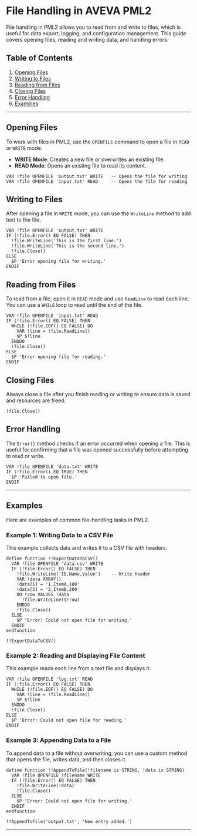 # File Handling in AVEVA PML2

File handling in PML2 allows you to read from and write to files, which is useful for data export, logging, and configuration management. This guide covers opening files, reading and writing data, and handling errors.

## Table of Contents

1. [Opening Files](#opening-files)
2. [Writing to Files](#writing-to-files)
3. [Reading from Files](#reading-from-files)
4. [Closing Files](#closing-files)
5. [Error Handling](#error-handling)
6. [Examples](#examples)

---

## Opening Files

To work with files in PML2, use the `OPENFILE` command to open a file in `READ` or `WRITE` mode.

- **WRITE Mode**: Creates a new file or overwrites an existing file.
- **READ Mode**: Opens an existing file to read its content.

```pml
VAR !file OPENFILE 'output.txt' WRITE   -- Opens the file for writing
VAR !file OPENFILE 'input.txt' READ     -- Opens the file for reading
```

## Writing to Files

After opening a file in `WRITE` mode, you can use the `WriteLine` method to add text to the file.

```pml
VAR !file OPENFILE 'output.txt' WRITE
IF (!file.Error() EQ FALSE) THEN
  !file.WriteLine('This is the first line.')
  !file.WriteLine('This is the second line.')
  !file.Close()
ELSE
  $P 'Error opening file for writing.'
ENDIF
```

## Reading from Files

To read from a file, open it in `READ` mode and use `ReadLine` to read each line. You can use a `WHILE` loop to read until the end of the file.

```pml
VAR !file OPENFILE 'input.txt' READ
IF (!file.Error() EQ FALSE) THEN
  WHILE (!file.EOF() EQ FALSE) DO
    VAR !line = !file.ReadLine()
    $P $!line
  ENDDO
  !file.Close()
ELSE
  $P 'Error opening file for reading.'
ENDIF
```

## Closing Files

Always close a file after you finish reading or writing to ensure data is saved and resources are freed.

```pml
!file.Close()
```

## Error Handling

The `Error()` method checks if an error occurred when opening a file. This is useful for confirming that a file was opened successfully before attempting to read or write.

```pml
VAR !file OPENFILE 'data.txt' WRITE
IF (!file.Error() EQ TRUE) THEN
  $P 'Failed to open file.'
ENDIF
```

---

## Examples

Here are examples of common file-handling tasks in PML2.

### Example 1: Writing Data to a CSV File

This example collects data and writes it to a CSV file with headers.

```pml
define function !!ExportDataToCSV()
  VAR !file OPENFILE 'data.csv' WRITE
  IF (!file.Error() EQ FALSE) THEN
    !file.WriteLine('ID,Name,Value')    -- Write header
    VAR !data ARRAY()
    !data[1] = '1,ItemA,100'
    !data[2] = '2,ItemB,200'
    DO !row VALUES !data
      !file.WriteLine($!row)
    ENDDO
    !file.Close()
  ELSE
    $P 'Error: Could not open file for writing.'
  ENDIF
endfunction

!!ExportDataToCSV()
```

### Example 2: Reading and Displaying File Content

This example reads each line from a text file and displays it.

```pml
VAR !file OPENFILE 'log.txt' READ
IF (!file.Error() EQ FALSE) THEN
  WHILE (!file.EOF() EQ FALSE) DO
    VAR !line = !file.ReadLine()
    $P $!line
  ENDDO
  !file.Close()
ELSE
  $P 'Error: Could not open file for reading.'
ENDIF
```

### Example 3: Appending Data to a File

To append data to a file without overwriting, you can use a custom method that opens the file, writes data, and then closes it.

```pml
define function !!AppendToFile(!filename is STRING, !data is STRING)
  VAR !file OPENFILE !filename WRITE
  IF (!file.Error() EQ FALSE) THEN
    !file.WriteLine(!data)
    !file.Close()
  ELSE
    $P 'Error: Could not open file for writing.'
  ENDIF
endfunction

!!AppendToFile('output.txt', 'New entry added.')
```

---
